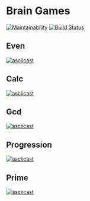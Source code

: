 # Brain  Games

[![Maintainability](https://api.codeclimate.com/v1/badges/c25f2e03dfdc9fa45b24/maintainability)](https://codeclimate.com/github/martishevich/project-lvl1-s368/maintainability)
[![Build Status](https://travis-ci.org/martishevich/project-lvl1-s368.svg?branch=master)](https://travis-ci.org/martishevich/project-lvl1-s368)
## Even
[![asciicast](https://asciinema.org/a/WwdaaZNeV6tRwJZArzOOdmMLk.png)](https://asciinema.org/a/WwdaaZNeV6tRwJZArzOOdmMLk)
## Calc 
[![asciicast](https://asciinema.org/a/BSJlpAzHh1xzKCsrpls0YL6tZ.png)](https://asciinema.org/a/BSJlpAzHh1xzKCsrpls0YL6tZ)
## Gcd
[![asciicast](https://asciinema.org/a/pOAc1YXwxr7Ja7w2akUZEElVr.png)](https://asciinema.org/a/pOAc1YXwxr7Ja7w2akUZEElVr)
## Progression
[![asciicast](https://asciinema.org/a/9MY4B9WLtoo2QLJyb9VKiorQD.png)](https://asciinema.org/a/9MY4B9WLtoo2QLJyb9VKiorQD)
## Prime
[![asciicast](https://asciinema.org/a/ymbzA4TPXrY4GJrGcgmbzYsoN.png)](https://asciinema.org/a/ymbzA4TPXrY4GJrGcgmbzYsoN)
